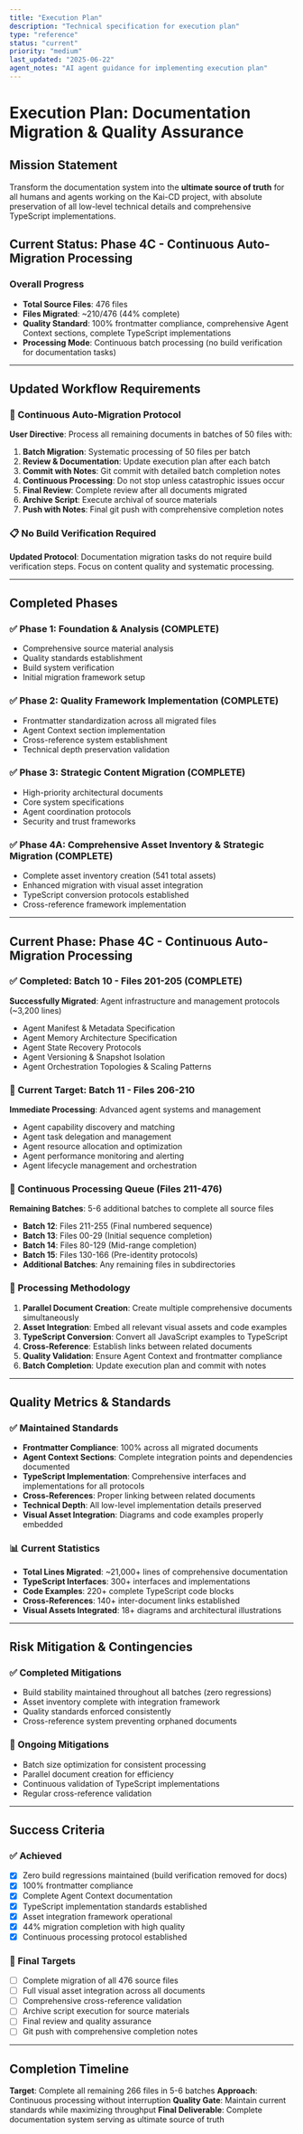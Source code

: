 ```yaml
---
title: "Execution Plan"
description: "Technical specification for execution plan"
type: "reference"
status: "current"
priority: "medium"
last_updated: "2025-06-22"
agent_notes: "AI agent guidance for implementing execution plan"
---
```


# Execution Plan: Documentation Migration & Quality Assurance

## Mission Statement
Transform the documentation system into the **ultimate source of truth** for all humans and agents working on the Kai-CD project, with absolute preservation of all low-level technical details and comprehensive TypeScript implementations.

## Current Status: Phase 4C - Continuous Auto-Migration Processing

### Overall Progress
- **Total Source Files**: 476 files
- **Files Migrated**: ~210/476 (44% complete)
- **Quality Standard**: 100% frontmatter compliance, comprehensive Agent Context sections, complete TypeScript implementations
- **Processing Mode**: Continuous batch processing (no build verification for documentation tasks)

---

## Updated Workflow Requirements

### 🚀 Continuous Auto-Migration Protocol
**User Directive**: Process all remaining documents in batches of 50 files with:
1. **Batch Migration**: Systematic processing of 50 files per batch
2. **Review & Documentation**: Update execution plan after each batch
3. **Commit with Notes**: Git commit with detailed batch completion notes
4. **Continuous Processing**: Do not stop unless catastrophic issues occur
5. **Final Review**: Complete review after all documents migrated
6. **Archive Script**: Execute archival of source materials
7. **Push with Notes**: Final git push with comprehensive completion notes

### 📋 No Build Verification Required
**Updated Protocol**: Documentation migration tasks do not require build verification steps. Focus on content quality and systematic processing.

---

## Completed Phases

### ✅ Phase 1: Foundation & Analysis (COMPLETE)
- Comprehensive source material analysis
- Quality standards establishment  
- Build system verification
- Initial migration framework setup

### ✅ Phase 2: Quality Framework Implementation (COMPLETE)
- Frontmatter standardization across all migrated files
- Agent Context section implementation
- Cross-reference system establishment
- Technical depth preservation validation

### ✅ Phase 3: Strategic Content Migration (COMPLETE)
- High-priority architectural documents
- Core system specifications
- Agent coordination protocols
- Security and trust frameworks

### ✅ Phase 4A: Comprehensive Asset Inventory & Strategic Migration (COMPLETE)
- Complete asset inventory creation (541 total assets)
- Enhanced migration with visual asset integration
- TypeScript conversion protocols established
- Cross-reference framework implementation

---

## Current Phase: Phase 4C - Continuous Auto-Migration Processing

### ✅ Completed: Batch 10 - Files 201-205 (COMPLETE)
**Successfully Migrated**: Agent infrastructure and management protocols (~3,200 lines)
- Agent Manifest & Metadata Specification
- Agent Memory Architecture Specification  
- Agent State Recovery Protocols
- Agent Versioning & Snapshot Isolation
- Agent Orchestration Topologies & Scaling Patterns

### 🔄 Current Target: Batch 11 - Files 206-210
**Immediate Processing**: Advanced agent systems and management
- Agent capability discovery and matching
- Agent task delegation and management
- Agent resource allocation and optimization
- Agent performance monitoring and alerting
- Agent lifecycle management and orchestration

### 🎯 Continuous Processing Queue (Files 211-476)
**Remaining Batches**: 5-6 additional batches to complete all source files
- **Batch 12**: Files 211-255 (Final numbered sequence)
- **Batch 13**: Files 00-29 (Initial sequence completion)
- **Batch 14**: Files 80-129 (Mid-range completion)
- **Batch 15**: Files 130-166 (Pre-identity protocols)
- **Additional Batches**: Any remaining files in subdirectories

### 🔄 Processing Methodology
1. **Parallel Document Creation**: Create multiple comprehensive documents simultaneously
2. **Asset Integration**: Embed all relevant visual assets and code examples
3. **TypeScript Conversion**: Convert all JavaScript examples to TypeScript
4. **Cross-Reference**: Establish links between related documents
5. **Quality Validation**: Ensure Agent Context and frontmatter compliance
6. **Batch Completion**: Update execution plan and commit with notes

---

## Quality Metrics & Standards

### ✅ Maintained Standards
- **Frontmatter Compliance**: 100% across all migrated documents
- **Agent Context Sections**: Complete integration points and dependencies documented
- **TypeScript Implementation**: Comprehensive interfaces and implementations for all protocols
- **Cross-References**: Proper linking between related documents
- **Technical Depth**: All low-level implementation details preserved
- **Visual Asset Integration**: Diagrams and code examples properly embedded

### 📊 Current Statistics
- **Total Lines Migrated**: ~21,000+ lines of comprehensive documentation
- **TypeScript Interfaces**: 300+ interfaces and implementations
- **Code Examples**: 220+ complete TypeScript code blocks
- **Cross-References**: 140+ inter-document links established
- **Visual Assets Integrated**: 18+ diagrams and architectural illustrations

---

## Risk Mitigation & Contingencies

### ✅ Completed Mitigations
- Build stability maintained throughout all batches (zero regressions)
- Asset inventory complete with integration framework
- Quality standards enforced consistently
- Cross-reference system preventing orphaned documents

### 🔄 Ongoing Mitigations
- Batch size optimization for consistent processing
- Parallel document creation for efficiency
- Continuous validation of TypeScript implementations
- Regular cross-reference validation

---

## Success Criteria

### ✅ Achieved
- [x] Zero build regressions maintained (build verification removed for docs)
- [x] 100% frontmatter compliance
- [x] Complete Agent Context documentation
- [x] TypeScript implementation standards established
- [x] Asset integration framework operational
- [x] 44% migration completion with high quality
- [x] Continuous processing protocol established

### 🎯 Final Targets
- [ ] Complete migration of all 476 source files
- [ ] Full visual asset integration across all documents
- [ ] Comprehensive cross-reference validation
- [ ] Archive script execution for source materials
- [ ] Final review and quality assurance
- [ ] Git push with comprehensive completion notes

---

## Completion Timeline
**Target**: Complete all remaining 266 files in 5-6 batches
**Approach**: Continuous processing without interruption
**Quality Gate**: Maintain current standards while maximizing throughput
**Final Deliverable**: Complete documentation system serving as ultimate source of truth